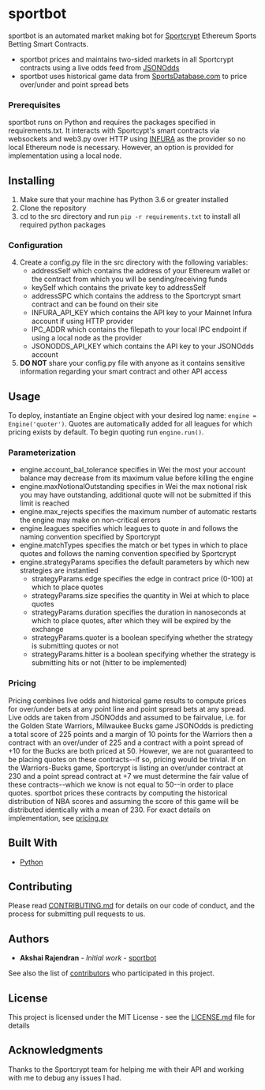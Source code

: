 # sportbot

sportbot is an automated market making bot for [Sportcrypt](https://sportcrypt.com) Ethereum Sports Betting Smart Contracts.

* sportbot prices and maintains two-sided markets in all Sportcrypt contracts using a live odds feed from [JSONOdds](https://jsonodds.com)
* sportbot uses historical game data from [SportsDatabase.com](https://sportsdatabase.com) to price over/under and point spread bets

### Prerequisites

sportbot runs on Python and requires the packages specified in requirements.txt. 
It interacts with Sportcypt's smart contracts via websockets and web3.py over HTTP using [INFURA](https://infura.io) as the provider so no local Ethereum node is necessary. However, an option is provided for implementation using a local node.

## Installing

1. Make sure that your machine has Python 3.6 or greater installed
2. Clone the repository
3. cd to the src directory and run `pip -r requirements.txt` to install all required python packages

### Configuration

4. Create a config.py file in the src directory with the following variables:
   - addressSelf which contains the address of your Ethereum wallet or the contract from which you will be sending/receiving funds
   - keySelf which contains the private key to addressSelf
   - addressSPC which contains the address to the Sportcrypt smart contract and can be found on their site
   - INFURA_API_KEY which contains the API key to your Mainnet Infura account if using HTTP provider
   - IPC_ADDR which contains the filepath to your local IPC endpoint if using a local node as the provider
   - JSONODDS_API_KEY which contains the API key to your JSONOdds account
5. **DO NOT** share your config.py file with anyone as it contains sensitive information regarding your smart contract and other API access

## Usage

To deploy, instantiate an Engine object with your desired log name: `engine = Engine('quoter')`. Quotes are automatically added for all leagues for which pricing exists by default. To begin quoting run `engine.run()`.

### Parameterization

- engine.account_bal_tolerance specifies in Wei the most your account balance may decrease from its maximum value before killing the engine
- engine.maxNotionalOutstanding specifies in Wei the max notional risk you may have outstanding, additional quote will not be submitted if this limit is reached
- engine.max_rejects specifies the maximum number of automatic restarts the engine may make on non-critical errors
- engine.leagues specifies which leagues to quote in and follows the naming convention specified by Sportcrypt
- engine.matchTypes specifies the match or bet types in which to place quotes and follows the naming convention specified by Sportcrypt
- engine.strategyParams specifies the default parameters by which new strategies are instantied
  - strategyParams.edge specifies the edge in contract price (0-100) at which to place quotes
  - strategyParams.size specifies the quantity in Wei at which to place quotes
  - strategyParams.duration specifies the duration in nanoseconds at which to place quotes, after which they will be expired by the exchange
  - strategyParams.quoter is a boolean specifying whether the strategy is submitting quotes or not
  - strategyParams.hitter is a boolean specifying whether the strategy is submitting hits or not (hitter to be implemented)

### Pricing

Pricing combines live odds and historical game results to compute prices for over/under bets at any point line and point spread bets at any spread. Live odds are taken from JSONOdds and assumed to be fairvalue, i.e. for the Golden State Warriors, Milwaukee Bucks game JSONOdds is predicting a total score of 225 points and a margin of 10 points for the Warriors then a contract with an over/under of 225 and a contract with a point spread of +10 for the Bucks are both priced at 50. However, we are not guaranteed to be placing quotes on these contracts--if so, pricing would be trivial. If on the Warriors-Bucks game, Sportcrypt is listing an over/under contract at 230 and a point spread contract at +7 we must determine the fair value of these contracts--which we know is not equal to 50--in order to place quotes. sportbot prices these contracts by computing the historical distribution of NBA scores and assuming the score of this game will be distributed identically with a mean of 230. For exact details on implementation, see [pricing.py](https://github.com/akshairajendran/sportbot/blob/master/src/pricing.py)

## Built With

* [Python](http://www.python.org)

## Contributing

Please read [CONTRIBUTING.md](https://github.com/akshairajendran/sportbot/blob/master/CONTRIBUTING.md) for details on our code of conduct, and the process for submitting pull requests to us.

## Authors

* **Akshai Rajendran** - *Initial work* - [sportbot](https://github.com/akshairajendran/sportbot)

See also the list of [contributors](https://github.com/akshairajendran/sportbot/contributors) who participated in this project.

## License

This project is licensed under the MIT License - see the [LICENSE.md](https://github.com/akshairajendran/sportbot/blob/master/LICENSE.md) file for details

## Acknowledgments

Thanks to the Sportcrypt team for helping me with their API and working with me to debug any issues I had.
